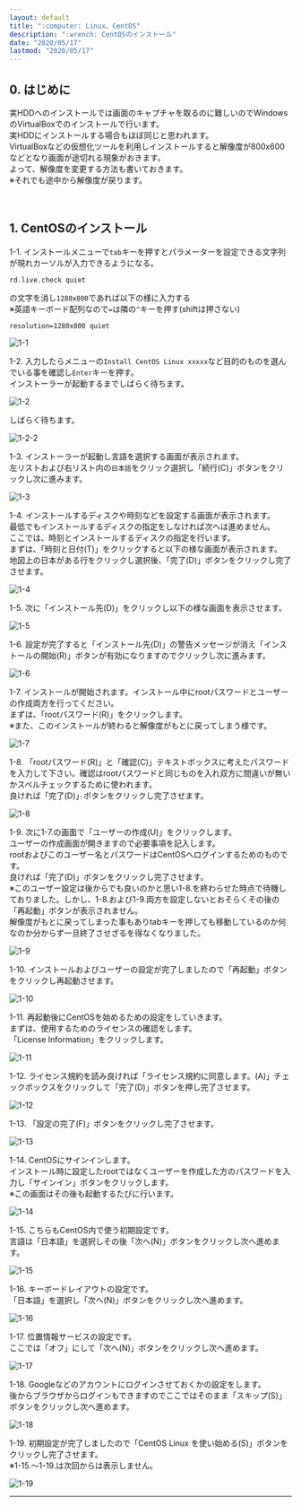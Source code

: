 ```yaml
---
layout: default
title: ":computer: Linux、CentOS"
description: ":wrench: CentOSのインストール"
date: "2020/05/17"
lastmod: "2020/05/17"
---
```


## 0. はじめに

実HDDへのインストールでは画面のキャプチャを取るのに難しいのでWindowsのVirtualBoxでのインストールで行います。  
実HDDにインストールする場合もほぼ同じと思われます。  
VirtualBoxなどの仮想化ツールを利用しインストールすると解像度が800x600などとなり画面が途切れる現象がおきます。  
よって、解像度を変更する方法も書いておきます。  
※それでも途中から解像度が戻ります。  

<br />

## 1. CentOSのインストール

1-1. インストールメニューで`tab`キーを押すとパラメーターを設定できる文字列が現れカーソルが入力できるようになる。  

    rd.live.check quiet

の文字を消し`1280x800`であれば以下の様に入力する  
※英語キーボード配列なので`=`は隣の`^`キーを押す(shiftは押さない)  

    resolution=1280x800 quiet

![1-1](Install/CentosInstall2.png)  

1-2. 入力したらメニューの`Install CentOS Linux xxxxx`など目的のものを選んでいる事を確認し`Enter`キーを押す。  
インストーラーが起動するまでしばらく待ちます。  

![1-2](Install/CentosInstall3s.png)  

しばらく待ちます。  

![1-2-2](Install/CentosInstall4s.png)  

1-3. インストーラーが起動し言語を選択する画面が表示されます。  
左リストおよび右リスト内の`日本語`をクリック選択し「続行(C)」ボタンをクリックし次に進みます。  

![1-3](Install/CentosInstall5s.png)  

1-4. インストールするディスクや時刻などを設定する画面が表示されます。  
最低でもインストールするディスクの指定をしなければ次へは進めません。  
ここでは、時刻とインストールするディスクの指定を行います。  
まずは、「時刻と日付(T)」をクリックすると以下の様な画面が表示されます。  
地図上の日本がある行をクリックし選択後、「完了(D)」ボタンをクリックし完了させます。  

![1-4](Install/CentosInstall7s.png)  

1-5. 次に「インストール先(D)」をクリックし以下の様な画面を表示させます。  

![1-5](Install/CentosInstall8s.png)  

1-6. 設定が完了すると「インストール先(D)」の警告メッセージが消え「インストールの開始(R)」ボタンが有効になりますのでクリックし次に進みます。  

![1-6](Install/CentosInstall9s.png)  

1-7. インストールが開始されます。インストール中にrootパスワードとユーザーの作成両方を行ってください。  
まずは、「rootパスワード(R)」をクリックします。  
※また、このインストールが終わると解像度がもとに戻ってしまう様です。  

![1-7](Install/CentosInstall10s.png)  

1-8. 「rootパスワード(R)」と「確認(C)」テキストボックスに考えたパスワードを入力して下さい。確認はrootパスワードと同じものを入れ双方に間違いが無いかスペルチェックするために使われます。  
良ければ「完了(D)」ボタンをクリックし完了させます。  

![1-8](Install/CentosInstall11s.png)  

1-9. 次に1-7.の画面で「ユーザーの作成(U)」をクリックします。  
ユーザーの作成画面が開きますので必要事項を記入します。  
rootおよびこのユーザー名とパスワードはCentOSへログインするためのものです。  
良ければ「完了(D)」ボタンをクリックし完了させます。  
※このユーザー設定は後からでも良いのかと思い1-8.を終わらせた時点で待機しておりました。しかし、1-8.および1-9.両方を設定しないとおそらくその後の「再起動」ボタンが表示されません。  
解像度がもとに戻ってしまった事もありtabキーを押しても移動しているのか何なのか分からず一旦終了させざるを得なくなりました。  

![1-9](Install/CentosInstall12s.png)  

1-10. インストールおよびユーザーの設定が完了しましたので「再起動」ボタンをクリックし再起動させます。  

![1-10](Install/CentosInstall13s.png)  

1-11. 再起動後にCentOSを始めるための設定をしていきます。  
まずは、使用するためのライセンスの確認をします。  
「License Information」をクリックします。  

![1-11](Install/CentosInstall14s.png)  

1-12. ライセンス規約を読み良ければ「ライセンス規約に同意します。(A)」チェックボックスをクリックして「完了(D)」ボタンを押し完了させます。  

![1-12](Install/CentosInstall15s.png)  

1-13. 「設定の完了(F)」ボタンをクリックし完了させます。  

![1-13](Install/CentosInstall16s.png)  

1-14. CentOSにサインインします。  
インストール時に設定したrootではなくユーザーを作成した方のパスワードを入力し「サインイン」ボタンをクリックします。  
※この画面はその後も起動するたびに行います。  

![1-14](Install/CentosInstall17s.png)  

1-15. こちらもCentOS内で使う初期設定です。  
言語は「日本語」を選択しその後「次へ(N)」ボタンをクリックし次へ進めます。  

![1-15](Install/CentosInstall18s.png)  

1-16. キーボードレイアウトの設定です。  
「日本語」を選択し「次へ(N)」ボタンをクリックし次へ進めます。  

![1-16](Install/CentosInstall19s.png)  

1-17. 位置情報サービスの設定です。  
ここでは「オフ」にして「次へ(N)」ボタンをクリックし次へ進めます。  

![1-17](Install/CentosInstall20s.png)  

1-18. Googleなどのアカウントにログインさせておくかの設定をします。  
後からブラウザからログインもできますのでここではそのまま「スキップ(S)」ボタンをクリックし次へ進めます。  

![1-18](Install/CentosInstall21s.png)  

1-19. 初期設定が完了しましたので「CentOS Linux を使い始める(S)」ボタンをクリックし完了させます。  
※1-15.～1-19.は次回からは表示しません。

![1-19](Install/CentosInstall22s.png)  

* * *
